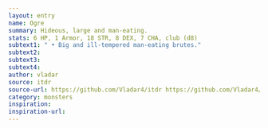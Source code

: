 ```yaml
---
layout: entry
name: Ogre
summary: Hideous, large and man-eating.
stats: 6 HP, 1 Armor, 18 STR, 8 DEX, 7 CHA, club (d8)
subtext1: " • Big and ill-tempered man-eating brutes."
subtext2:
subtext3:
subtext4:
author: vladar
source: itdr
source-url: https://github.com/Vladar4/itdr https://github.com/Vladar4/itdr
category: monsters
inspiration:
inspiration-url:
---
```


